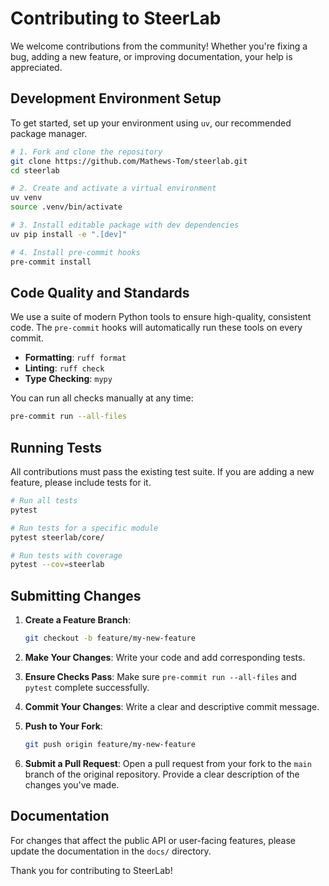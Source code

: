 # Contributing to SteerLab

We welcome contributions from the community! Whether you're fixing a bug, adding a new feature, or improving documentation, your help is appreciated.

## Development Environment Setup

To get started, set up your environment using `uv`, our recommended package manager.

```bash
# 1. Fork and clone the repository
git clone https://github.com/Mathews-Tom/steerlab.git
cd steerlab

# 2. Create and activate a virtual environment
uv venv
source .venv/bin/activate

# 3. Install editable package with dev dependencies
uv pip install -e ".[dev]"

# 4. Install pre-commit hooks
pre-commit install
```

## Code Quality and Standards

We use a suite of modern Python tools to ensure high-quality, consistent code. The `pre-commit` hooks will automatically run these tools on every commit.

- **Formatting**: `ruff format`
- **Linting**: `ruff check`
- **Type Checking**: `mypy`

You can run all checks manually at any time:

```bash
pre-commit run --all-files
```

## Running Tests

All contributions must pass the existing test suite. If you are adding a new feature, please include tests for it.

```bash
# Run all tests
pytest

# Run tests for a specific module
pytest steerlab/core/

# Run tests with coverage
pytest --cov=steerlab
```

## Submitting Changes

1. **Create a Feature Branch**:

    ```bash
    git checkout -b feature/my-new-feature
    ```

2. **Make Your Changes**: Write your code and add corresponding tests.
3. **Ensure Checks Pass**: Make sure `pre-commit run --all-files` and `pytest` complete successfully.
4. **Commit Your Changes**: Write a clear and descriptive commit message.
5. **Push to Your Fork**:

    ```bash
    git push origin feature/my-new-feature
    ```

6. **Submit a Pull Request**: Open a pull request from your fork to the `main` branch of the original repository. Provide a clear description of the changes you've made.

## Documentation

For changes that affect the public API or user-facing features, please update the documentation in the `docs/` directory.

Thank you for contributing to SteerLab!
